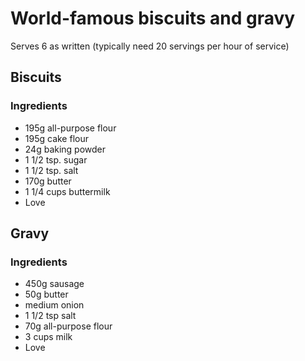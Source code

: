 # World-famous biscuits and gravy

Serves 6 as written (typically need 20 servings per hour of service)

## Biscuits

### Ingredients

+ 195g all-purpose flour
+ 195g cake flour
+ 24g baking powder
+ 1 1/2 tsp. sugar
+ 1 1/2 tsp. salt
+ 170g butter
+ 1 1/4 cups buttermilk
+ Love


## Gravy

### Ingredients

+ 450g sausage
+ 50g butter
+ medium onion
+ 1 1/2 tsp salt
+ 70g all-purpose flour
+  3 cups milk
+ Love


